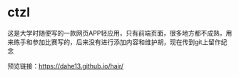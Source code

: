 # ctzl
这是大学时随便写的一款网页APP轻应用，只有前端页面，很多地方都不成熟，用来练手和参加比赛写的，后来没有进行添加内容和维护胡，现在传到git上留作纪念

预览链接：https://dahe13.github.io/hair/
